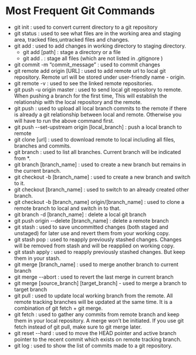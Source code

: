 # Most Frequent Git Commands

* git init : used to convert current directory to a git repository
* git status  : used to see what files are in the working area and staging area, tracked files,untracked files and changes.
* git add : used to add changes in working directory to staging directory.
    * git add [path]  : stage a directory or a file
    * git add . : stage all files (which are not listed in .gitignore )
* git  commit -m “commit_message” : used to commit changes
* git remote add origin [URL] : used to add remote url to local git repository. Remote url will be stored under user-friendly name - origin.
* git remote -v : used to see the linked remote repositories.
* git push -u origin master : used to send local git repository to remote. When pushing a branch for the first time, This will establish the relationship with the local repository and the remote.
* git push : used to upload all local branch commits to the remote if there is already a git relationship between local and remote. Otherwise you will have to run the above command first.
* git push --set-upstream origin [local_branch] :  push a local branch to remote
* git clone [url] : used to download remote to local including all files, branches and commits.
* git branch :  used to list all branches. Current branch will be indicated from *.
* git branch [branch_name] : used to create a new branch but remains in the current branch.
* git checkout -b [branch_name] : used to create a new branch and switch to it.
* git checkout [branch_name] : used to switch to an already created other branch.
* git checkout -b [branch_name] origin/[branch_name] : used to clone a remote branch to local and switch in to that.
* git branch -d [branch_name] : delete a local git branch
* git push origin --delete [branch_name] : delete a remote branch
* git stash : used to save uncommitted changes (both staged and unstaged) for later use and revert them from your working copy.
* git stash pop : used to reapply previously stashed changes. Changes will be removed from stash and will be reapplied on working copy. 
* git stash apply : used to reapply previously stashed changes. But keep them in your stash.
* git merge [branch_name] : used to merge another branch to current branch
* git merge --abort : used to revert the last merge in current branch
* git merge [source_branch] [target_branch] - used to merge a branch to target branch
* git pull : used to update local working branch from the remote. All remote tracking branches will be updated at the same time. It is a combination of git fetch + git merge.
* git fetch : used to gather any commits from remote branch and keep them in your local repository. A merge won’t be initiated. If you use git fetch instead of git pull, make sure to git merge later.
* git reset --hard : used to move the HEAD pointer and active branch pointer to the recent commit which exists on remote tracking branch.
* git log : used to show the list of commits made to a git repository.
 



